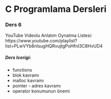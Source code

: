 <h1>C Programlama Dersleri</h1>

<h3>Ders 6</h3>

<p>YouTube Videolu Anlatım Oynatma Listesi:  https://www.youtube.com/playlist?list=PLwVYb8nlsugHQRvujtgPoHfnI3C8HvUD4 </p>

<h5> Ders Icerigi: </h5>

<ul>
<li>functions</li>
<li>blok kavramı</li>
<li>malloc kavramı</li>
<li>pointer - adres  kavramı</li>
<li>operator konumunun önemi</li>
</ul>

